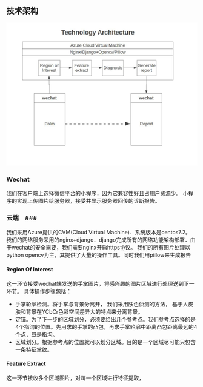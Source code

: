 ## 技术架构 ##
![Alt text](readme_static/frame.jpg)

### Wechat ###
我们在客户端上选择微信平台的小程序，因为它兼容性好且占用户资源少。
小程序的实现上传图片给服务器，接受并显示服务器回传的诊断报告。

### 云端　###
我们采用Azure提供的CVM(Cloud Virtual Machine)．系统版本是centos7.2。
我们的网络服务采用的nginx+django．django完成所有的网络功能架构部署．由于wechat的安全需要，我们需要nginx开启https协议。
我们的所有图片处理以python opencv为主，其提供了大量的操作工具。同时我们用pillow来生成报告

#### Region Of Interest ####
这一环节接受wechat端发送的手掌图片，将感兴趣的图片区域进行处理送到下一环节。
具体操作步骤包括：
* 手掌轮廓检测。将手掌与背景分离开， 我们采用肤色侦测的方法， 基于人皮肤和背景在YCbCr色彩空间差异大的特点来分离背景。
* 定锚。为了下一步的区域划分，必须要给出几个参考点。我们参考点选择的是4个指沟的位置。先用求的手掌的凸包，再求手掌轮廓中距离凸包距离最远的4个点，既是指沟。
* 区域划分。根据参考点的位置就可以划分区域。目的是一个区域尽可能只包含一条特征掌纹。

#### Feature Extract ####
这一环节接收多个区域图片，对每一个区域进行特征提取，


  

